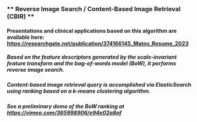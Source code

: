 ###  ** Reverse Image Search / Content-Based Image Retrieval (CBIR) **

#### Presentations and clinical applications based on this algorithm are available here: https://researchgate.net/publication/374166145_Matov_Resume_2023

#####  Based on the feature descriptors generated by the scale-invariant feature transform and the bag-of-words model (BoW), it performs reverse image search. 

##### Content-based image retrieval query is accomplished via ElasticSearch using ranking based on a k-means clustering algorithm.

##### See a preliminary demo of the BoW ranking at https://vimeo.com/365998906/e94e02a8af

